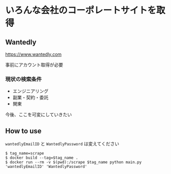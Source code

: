 # いろんな会社のコーポレートサイトを取得
## Wantedly
https://www.wantedly.com

事前にアカウント取得が必要

### 現状の検索条件
- エンジニアリング
- 副業・契約・委託
- 関東

今後、ここを可変にしていきたい

## How to use
`wantedlyEmailID` と `WantedlyPassword` は変えてください
```
$ tag_name=scrape
$ docker build --tag=$tag_name .
$ docker run --rm -v $(pwd):/scrape $tag_name python main.py 'wantedlyEmailID' 'WantedlyPassword'
```